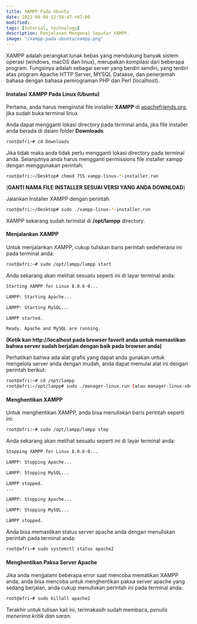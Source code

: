 ```yaml
---
title: XAMPP Pada Ubuntu
date: 2022-06-04 12:58:47 +07:00
modified:
tags: [tutorial, technology]
description: Penjelasan Mengenai Seputar XAMPP.
image: "/xampp-pada-ubuntu/xampp.png"
---
```


XAMPP adalah perangkat lunak bebas yang mendukung banyak sistem operasi (windows, macOS dan linux), merupakan kompilasi dari beberapa program. Fungsinya adalah sebagai server yang berdiri sendiri, yang terdiri atas program Apache HTTP Server, MYSQL Dataase, dan penerjemah bahasa dengan bahasa pemrograman PHP dan Perl (localhost).

#### Instalasi XAMPP Pada Linux (Ubuntu)

Pertama, anda harus menginstal file installer **XAMPP** di <a href="https://www.apachefriends.org/download.html">apachefriends.org</a>, jika sudah buka terminal linux

Anda dapat mengganti lokasi directory pada terminal anda, jika file installer anda berada di dalam folder **Downloads**

```bash
root@afri~# cd Downloads
```

 Jika tidak maka anda tidak perlu mengganti lokasi directory pada terminal anda. Selanjutnya anda harus mengganti permissions file installer xampp dengan menggunakan perintah:

```bash
root@afri:~/Desktop# chmod 755 xampp-linux-*-installer.run
```

(**GANTI NAMA FILE INSTALLER SESUAI VERSI YANG ANDA DOWNLOAD**)

Jalankan Installer XAMPP dengan perintah
```bash
root@afri:~/Desktop# sudo ./xampp-linux-*-installer.run
```

XAMPP sekarang sudah terinstal di **/opt/lampp** directory.


#### Menjalankan XAMPP 

Untuk menjalankan XAMPP, cukup tuliskan baris perintah sedeherana ini pada terminal anda:

```bash
root@afri:~# sudo /opt/lampp/lampp start
```

Anda sekarang akan melihat sesuatu seperti ini di layar terminal anda:

```bash
Starting XAMPP for Linux 8.0.6-0...

LAMPP: Starting Apache...

LAMPP: Starting MySQL...

LAMPP started.

Ready. Apache and MySQL are running.
```

**(Ketik kan http://localhost pada browser favorit anda untuk memastikan bahwa server sudah berjalan dengan baik pada browser anda)**

Perhatikan bahwa ada alat grafis yang dapat anda gunakan untuk mengelola server anda dengan mudah, anda dapat memulai alat ini dengan perintah berikut:

```bash
root@afri:~# cd /opt/lampp
root@afri:~/opt/lampp# sudo ./manager-linux.run (atau manager-linux-x64.run)
```

#### Menghentikan XAMPP

Untuk menghentikan XAMPP, anda bisa menuliskan baris perintah seperti ini:

```bash
root@afri:~# sudo /opt/lampp/lampp stop
```

Anda sekarang akan melihat sesuatu seperti ini di layar terminal anda:

```bash
Stopping XAMPP for Linux 8.0.6-0...

LAMPP: Stopping Apache...

LAMPP: Stopping MySQL...

LAMPP stopped.
...

LAMPP: Stopping Apache...

LAMPP: Stopping MySQL...

LAMPP stopped.

```

Anda bisa memastikan status server apache anda dengan menuliskan perintah pada terminal anda:

```bash
root@afri~# sudo systemctl status apache2
```

#### Menghentikan Paksa Server Apache

Jika anda mengalami beberapa error saat mencoba mematikan XAMPP anda, anda bisa mencoba untuk menghentikan paksa server apache yang sedang berjalan, anda cukup menuliskan perintah ini pada terminal anda:

```bash
root@afri~# sudo killall apache2
```

Terakhir untuk tulisan kali ini, terimakasih sudah membaca, _penulis menerima kritik dan saran._



